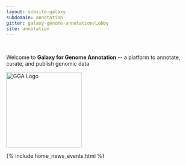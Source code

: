 ```yaml
---
layout: subsite-galaxy
subdomain: annotation
gitter: galaxy-genome-annotation/Lobby
site: annotation
---
```


<br/>

Welcome to **Galaxy for Genome Annotation** -- a platform to annotate, curate, and publish genomic data

<img src="https://galaxy-genome-annotation.github.io/gga-clean.png" height="200px" alt="GGA Logo"/>


{% include home_news_events.html %}
